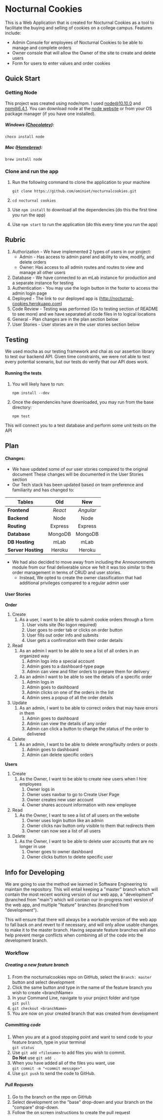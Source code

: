 # Nocturnal Cookies

This is a Web Application that is created for Nocturnal Cookies
as a tool to facilitate the buying and selling of cookies on a
college campus. Features include:
* Admin Console for employees of Nocturnal Cookies to be able to 
manage and complete orders 
* Owner console that will allow the Owner of the site to create and delete users
* Form for users to enter values and order cookies

## Quick Start
### Getting Node

This project was created using node/npm. I used node@10.10.0 and 
npm@6.4.1. You can download node at the 
[node website](https://nodejs.org/en/ "NodeJS") or from your OS
package manager (if you have one installed).
##### Windows ([Chocolatey](https://chocolatey.org/ "Chocolatey package manager website")):
`choco install node`
##### Mac ([Homebrew](https://brew.sh/ "Homebrew package manager website")):
`brew install node`

### Clone and run the app
1. Run the following command to clone the application to your machine

    `git clone https://github.com/ominiet/nocturnalcookies.git`  
2. `cd nocturnal cookies`
3. Use `npm install` to download all the dependencies (do this the first
time you run the app)
4. Use `npm start` to run the application (do this every time you run the app)

## Rubric
1. Authorization - We have implemented 2 types of users in our project:
    * Admin - Has access to admin panel and ability to view, modify, and delete
    orders
    * Owner: Has access to all admin routes and routes to view and manage
    all other users
2. Database - We have connected to an mLab instance for production and a
separate instance for testing
3. Authentication - You may use the login button in the footer to access the
admin login page
4. Deployed - The link to our deployed app is (http://nocturnal-cookies.herokuapp.com)
5. Code Review - Testing was performed (Go to testing section of README to see more)
and we have separated all code files in to logical locations
6. General - Plan changes are in the plan section below
7. User Stories - User stories are in the user stories section below


## Testing

We used mocha as our testing framework and chai as our assertion library to test
our backend API. Given time constraints, we were not able to test every potential
scenario, but our tests do verify that our API does work.

#### Running the tests
1. You will likely have to run:
   
   `npm install --dev`
2. Once the dependencies have downloaded, you may run from the base directory:

    `npm test`

This will connect you to a test database and perform some unit tests on the API

## Plan
#### Changes:
* We have updated some of our user stories compared to the original document
These changes will be documented in the User Stories section
* Our Tech stack has been updated based on team preference and familiarity 
and has changed to:

| Tables            | Old      | New     |
| ----------------- |:--------:|:-------:|
| **Frontend**      | _React_  |_Angular_|
| **Backend**       | Node     | Node    |
| **Routing**       | Express  | Express |
| **Database**      | MongoDB  | MongoDB |
| **DB Hosting**    | mLab     | mLab    |
| **Server Hosting**| Heroku   | Heroku  |

* We had also decided to move away from including the Announcements module
from our final deliverable since we felt it was too similar to the order
management in terms of CRUD and user stories.
    * Instead, We opted to create the owner classification that had
    additional privileges compared to a regular admin user
    
#### User Stories
**Order**
1. Create
    1. As a user, I want to be able to submit cookie orders through a form
        1.	User visits site (No logon required)
        2.	User goes to order tab or clicks on order button
        3.	User fills out order info and submits
        4.	User gets a confirmation with their order details
2. Read
    1. As an admin I want to be able to see a list of all orders in an organized way
        1. Admin logs into a special account
        2. Admin goes to a dashboard-type page
        3. Admin can view and filter orders to prepare them for delivery
    2. As an admin I want to be able to see the details of a specific order
        1. Admin logs in
        2. Admin goes to dashboard
        3. Admin clicks on one of the orders in the list
        4. Admin sees a popup of all the order details
3. Update
    1. As an admin, I want to be able to correct orders that may have errors in them
        1. Admin goes to dashboard
        2. Admin can view the details of any order
        3. Admin can click a button to change the status of the order to delivered
4. Delete
    1. As an admin, I want to be able to delete wrong/faulty orders or posts
        1.	Admin goes to dashboard
        2.	Admin can delete specific orders
        
**Users**
1. Create
    1. As the Owner, I want to be able to create new users when I hire employees
        1.	Owner logs in
        2.	Owner uses navbar to go to Create User Page
        3.	Owner creates new user account
        4.	Owner shares account information with new employee
2. Read
    1. As the Owner, I want to see a list of all users on the website
        1. Owner uses login button like an admin
        2. Owner clicks nav button only visible to them that redirects them
        3. Owner can now see a list of all users
4. Delete
    1. As the Owner, I want to be able to delete user accounts that are no
    longer in use
        1.	Owner goes to owner dashboard
        2.	Owner clicks button to delete specific user

## Info for Developing
We are going to use the method we learned in Software Engineering to maintain 
the repository. This will entail keeping a "master" branch which will contain
the most recent working version of our web app, a "development" (branched
from "main") which will contain our in-progress next version 
of the web app, and multiple "feature" branches (branched from "development").

This will ensure that there will always be a workable version of the web app to
fall back on and revert to if necessary, and will only allow usable changes to
make it to the master branch. Having separate feature branches will also help
prevent merge conflicts when combining all of the code into the development branch.

### Workflow

##### Creating a new feature branch
1. From the nocturnalcookies repo on GitHub, select the `Branch: master` button
and select development
2. Click the same button and type in the name of the feature branch you wish
to create \<branchName\>
3. In your Command Line, navigate to your project folder and type  
`git pull`
4. `git checkout <branchName>`
5. You are now on your created branch that was created from development
##### Committing code
1. When you are at a good stopping point and want to send code to your feature
branch, type in your terminal  
`git status`
2. Use `git add <filename>` to add files you wish to commit.  
    **Do Not** use `git add .`
3. When you have added all of the files you want, use  
`git commit -m "<commit message>"`
4. Use `git push` to send the code to GitHub.
##### Pull Requests
1. Go to the branch on the repo on GitHub
2. Select development on the "base" drop-down and your branch on 
the "compare" drop-down.
3. Follow the on screen instructions to create the pull request






